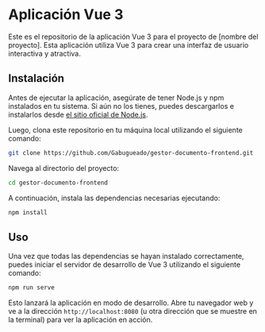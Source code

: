 # Aplicación Vue 3

Este es el repositorio de la aplicación Vue 3 para el proyecto de [nombre del proyecto]. Esta aplicación utiliza Vue 3 para crear una interfaz de usuario interactiva y atractiva.

## Instalación

Antes de ejecutar la aplicación, asegúrate de tener Node.js y npm instalados en tu sistema. Si aún no los tienes, puedes descargarlos e instalarlos desde [el sitio oficial de Node.js](https://nodejs.org/).

Luego, clona este repositorio en tu máquina local utilizando el siguiente comando:

```bash
git clone https://github.com/Gabugueado/gestor-documento-frontend.git
```

Navega al directorio del proyecto:

```bash
cd gestor-documento-frontend
```

A continuación, instala las dependencias necesarias ejecutando:

```bash
npm install
```

## Uso

Una vez que todas las dependencias se hayan instalado correctamente, puedes iniciar el servidor de desarrollo de Vue 3 utilizando el siguiente comando:

```bash
npm run serve
```

Esto lanzará la aplicación en modo de desarrollo. Abre tu navegador web y ve a la dirección `http://localhost:8080` (u otra dirección que se muestre en la terminal) para ver la aplicación en acción.

